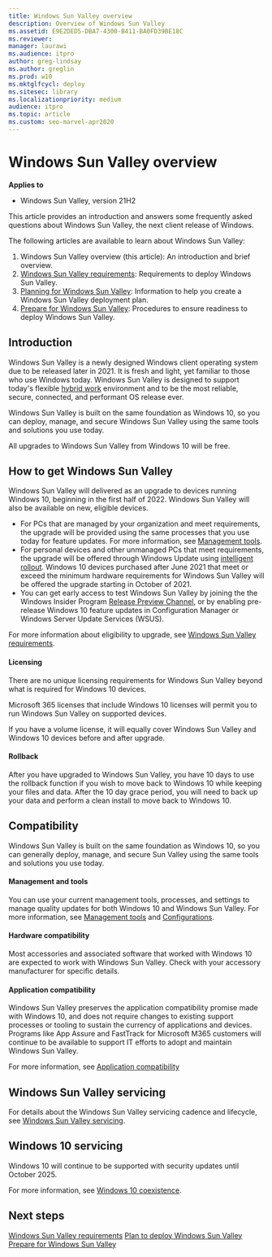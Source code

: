```yaml
---
title: Windows Sun Valley overview
description: Overview of Windows Sun Valley
ms.assetid: E9E2DED5-DBA7-4300-B411-BA0FD39BE18C
ms.reviewer: 
manager: laurawi
ms.audience: itpro
author: greg-lindsay
ms.author: greglin
ms.prod: w10
ms.mktglfcycl: deploy
ms.sitesec: library
ms.localizationpriority: medium
audience: itpro
ms.topic: article
ms.custom: seo-marvel-apr2020
---
```


# Windows Sun Valley overview

**Applies to**

-   Windows Sun Valley, version 21H2

This article provides an introduction and answers some frequently asked questions about Windows Sun Valley, the next client release of Windows.

The following articles are available to learn about Windows Sun Valley: 

1. Windows Sun Valley overview (this article): An introduction and brief overview.
2. [Windows Sun Valley requirements](windows-sv-requirements.md): Requirements to deploy Windows Sun Valley.
3. [Planning for Windows Sun Valley](windows-sv-plan.md): Information to help you create a Windows Sun Valley deployment plan.
4. [Prepare for Windows Sun Valley](windows-sv-prepare.md): Procedures to ensure readiness to deploy Windows Sun Valley.

## Introduction

Windows Sun Valley is a newly designed Windows client operating system due to be released later in 2021. It is fresh and light, yet familiar to those who use Windows today. Windows Sun Valley is designed to support today's flexible [hybrid work](https://pulse.microsoft.com/the-journey-to-the-new-normal-driving-innovation-and-productivity-in-a-hybrid-world/) environment and to be the most reliable, secure, connected, and performant OS release ever. 

Windows Sun Valley is built on the same foundation as Windows 10, so you can deploy, manage, and secure Windows Sun Valley using the same tools and solutions you use today.

All upgrades to Windows Sun Valley from Windows 10 will be free. 

## How to get Windows Sun Valley

Windows Sun Valley will delivered as an upgrade to devices running Windows 10, beginning in the first half of 2022. Windows Sun Valley will also be available on new, eligible devices.
- For PCs that are managed by your organization and meet requirements, the upgrade will be provided using the same processes that you use today for feature updates. For more information, see [Management tools](windows-sv-prepare.md#management-tools).
- For personal devices and other unmanaged PCs that meet requirements, the upgrade will be offered through Windows Update using [intelligent rollout](https://techcommunity.microsoft.com/t5/windows-it-pro-blog/using-machine-learning-to-improve-the-windows-10-update/ba-p/877860). Windows 10 devices purchased after June 2021 that meet or exceed the minimum hardware requirements for Windows Sun Valley will be offered the upgrade starting in October of 2021. 
- You can get early access to test Windows Sun Valley by joining the the Windows Insider Program [Release Preview Channel](/windows-insider/business/validate-Release-Preview-Channel), or by enabling pre-release Windows 10 feature updates in Configuration Manager or Windows Server Update Services (WSUS).

For more information about eligibility to upgrade, see [Windows Sun Valley requirements](windows-sv-requirements.md).

#### Licensing

There are no unique licensing requirements for Windows Sun Valley beyond what is required for Windows 10 devices.

Microsoft 365 licenses that include Windows 10 licenses will permit you to run Windows Sun Valley on supported devices.

If you have a volume license, it will equally cover Windows Sun Valley and Windows 10 devices before and after upgrade.

#### Rollback

After you have upgraded to Windows Sun Valley, you have 10 days to use the rollback function if you wish to move back to Windows 10 while keeping your files and data. After the 10 day grace period, you will need to back up your data and perform a clean install to move back to Windows 10.

## Compatibility

Windows Sun Valley is built on the same foundation as Windows 10, so you can generally deploy, manage, and secure Sun Valley using the same tools and solutions you use today. 

#### Management and tools

You can use your current management tools, processes, and settings to manage quality updates for both Windows 10 and Windows Sun Valley. For more information, see [Management tools](windows-sv-prepare.md#management-tools) and [Configurations](windows-sv-plan.md#configurations).

#### Hardware compatibility

Most accessories and associated software that worked with Windows 10 are expected to work with Windows Sun Valley. Check with your accessory manufacturer for specific details.

#### Application compatibility

Windows Sun Valley preserves the application compatibility promise made with Windows 10, and does not require changes to existing support processes or tooling to sustain the currency of applications and devices. Programs like App Assure and FastTrack for Microsoft M365 customers will continue to be available to support IT efforts to adopt and maintain Windows Sun Valley. 

For more information, see [Application compatibility](windows-sv-prepare.md#application-compatibility)

## Windows Sun Valley servicing

For details about the Windows Sun Valley servicing cadence and lifecycle, see [Windows Sun Valley servicing](windows-sv-plan.md#windows-sun-valley-servicing).

## Windows 10 servicing

Windows 10 will continue to be supported with security updates until October 2025. 

For more information, see [Windows 10 coexistence](windows-sv-plan.md#windows-10-coexistence).

## Next steps

[Windows Sun Valley requirements](windows-sv-requirements.md)<vr>
[Plan to deploy Windows Sun Valley](windows-sv-plan.md)<br>
[Prepare for Windows Sun Valley](windows-sv-prepare.md)
